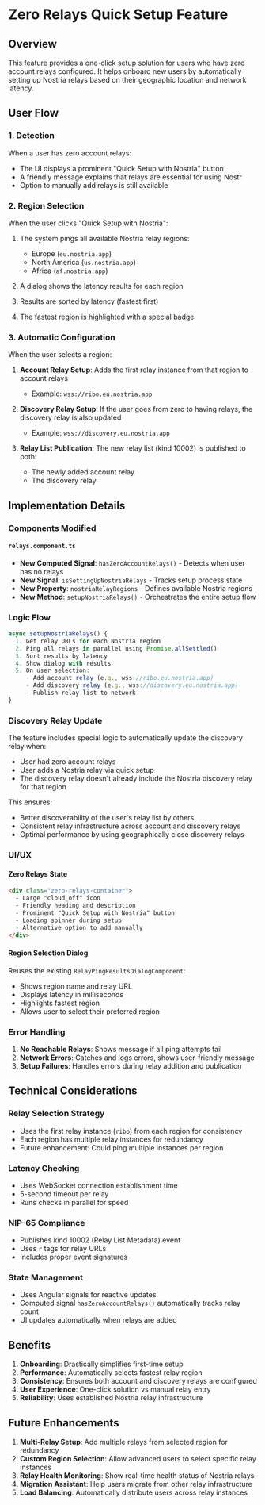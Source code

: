 # Zero Relays Quick Setup Feature

## Overview

This feature provides a one-click setup solution for users who have zero account relays configured. It helps onboard new users by automatically setting up Nostria relays based on their geographic location and network latency.

## User Flow

### 1. Detection
When a user has zero account relays:
- The UI displays a prominent "Quick Setup with Nostria" button
- A friendly message explains that relays are essential for using Nostr
- Option to manually add relays is still available

### 2. Region Selection
When the user clicks "Quick Setup with Nostria":
1. The system pings all available Nostria relay regions:
   - Europe (`eu.nostria.app`)
   - North America (`us.nostria.app`)
   - Africa (`af.nostria.app`)

2. A dialog shows the latency results for each region
3. Results are sorted by latency (fastest first)
4. The fastest region is highlighted with a special badge

### 3. Automatic Configuration
When the user selects a region:
1. **Account Relay Setup**: Adds the first relay instance from that region to account relays
   - Example: `wss://ribo.eu.nostria.app`

2. **Discovery Relay Setup**: If the user goes from zero to having relays, the discovery relay is also updated
   - Example: `wss://discovery.eu.nostria.app`

3. **Relay List Publication**: The new relay list (kind 10002) is published to both:
   - The newly added account relay
   - The discovery relay

## Implementation Details

### Components Modified

#### `relays.component.ts`
- **New Computed Signal**: `hasZeroAccountRelays()` - Detects when user has no relays
- **New Signal**: `isSettingUpNostriaRelays` - Tracks setup process state
- **New Property**: `nostriaRelayRegions` - Defines available Nostria regions
- **New Method**: `setupNostriaRelays()` - Orchestrates the entire setup flow

### Logic Flow

```typescript
async setupNostriaRelays() {
  1. Get relay URLs for each Nostria region
  2. Ping all relays in parallel using Promise.allSettled()
  3. Sort results by latency
  4. Show dialog with results
  5. On user selection:
     - Add account relay (e.g., wss://ribo.eu.nostria.app)
     - Add discovery relay (e.g., wss://discovery.eu.nostria.app)
     - Publish relay list to network
}
```

### Discovery Relay Update

The feature includes special logic to automatically update the discovery relay when:
- User had zero account relays
- User adds a Nostria relay via quick setup
- The discovery relay doesn't already include the Nostria discovery relay for that region

This ensures:
- Better discoverability of the user's relay list by others
- Consistent relay infrastructure across account and discovery relays
- Optimal performance by using geographically close discovery relays

### UI/UX

#### Zero Relays State
```html
<div class="zero-relays-container">
  - Large "cloud_off" icon
  - Friendly heading and description
  - Prominent "Quick Setup with Nostria" button
  - Loading spinner during setup
  - Alternative option to add manually
</div>
```

#### Region Selection Dialog
Reuses the existing `RelayPingResultsDialogComponent`:
- Shows region name and relay URL
- Displays latency in milliseconds
- Highlights fastest region
- Allows user to select their preferred region

### Error Handling

1. **No Reachable Relays**: Shows message if all ping attempts fail
2. **Network Errors**: Catches and logs errors, shows user-friendly message
3. **Setup Failures**: Handles errors during relay addition and publication

## Technical Considerations

### Relay Selection Strategy
- Uses the first relay instance (`ribo`) from each region for consistency
- Each region has multiple relay instances for redundancy
- Future enhancement: Could ping multiple instances per region

### Latency Checking
- Uses WebSocket connection establishment time
- 5-second timeout per relay
- Runs checks in parallel for speed

### NIP-65 Compliance
- Publishes kind 10002 (Relay List Metadata) event
- Uses `r` tags for relay URLs
- Includes proper event signatures

### State Management
- Uses Angular signals for reactive updates
- Computed signal `hasZeroAccountRelays()` automatically tracks relay count
- UI updates automatically when relays are added

## Benefits

1. **Onboarding**: Drastically simplifies first-time setup
2. **Performance**: Automatically selects fastest relay region
3. **Consistency**: Ensures both account and discovery relays are configured
4. **User Experience**: One-click solution vs manual relay entry
5. **Reliability**: Uses established Nostria relay infrastructure

## Future Enhancements

1. **Multi-Relay Setup**: Add multiple relays from selected region for redundancy
2. **Custom Region Selection**: Allow advanced users to select specific relay instances
3. **Relay Health Monitoring**: Show real-time health status of Nostria relays
4. **Migration Assistant**: Help users migrate from other relay infrastructure
5. **Load Balancing**: Automatically distribute users across relay instances
